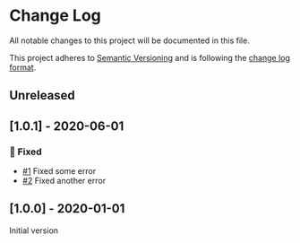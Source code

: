 # Change Log

All notable changes to this project will be documented in this file.

This project adheres to [Semantic Versioning](http://semver.org/) and is following the [change log format](http://keepachangelog.com/).

## Unreleased

## [1.0.1] - 2020-06-01

### :syringe: Fixed

- [#1](https://github.com/FantasticFiasco/axis-cli/issues/1) Fixed some error
- [#2](https://github.com/FantasticFiasco/axis-cli/issues/2) Fixed another error

## [1.0.0] - 2020-01-01

Initial version
